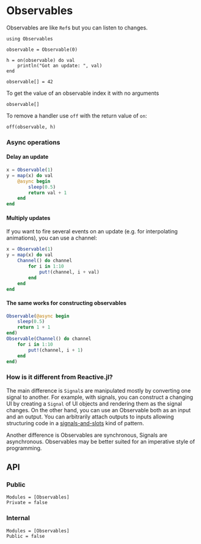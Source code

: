 # Observables

Observables are like `Ref`s but you can listen to changes.

```@repl manual
using Observables

observable = Observable(0)

h = on(observable) do val
    println("Got an update: ", val)
end

observable[] = 42
```

To get the value of an observable index it with no arguments
```@repl manual
observable[]
```

To remove a handler use `off` with the return value of `on`:

```@repl manual
off(observable, h)
```

### Async operations

#### Delay an update
```julia
x = Observable(1)
y = map(x) do val
    @async begin
        sleep(0.5)
        return val + 1
    end
end
```

#### Multiply updates
If you want to fire several events on an update (e.g. for interpolating animations), you can use a channel:
```julia
x = Observable(1)
y = map(x) do val
    Channel() do channel
        for i in 1:10
            put!(channel, i + val)
        end
    end
end
```

#### The same works for constructing observables

```julia
Observable(@async begin
    sleep(0.5)
    return 1 + 1
end)
Observable(Channel() do channel
    for i in 1:10
        put!(channel, i + 1)
    end
end)
```

### How is it different from Reactive.jl?

The main difference is `Signal`s are manipulated mostly by converting one signal to another. For example, with signals, you can construct a changing UI by creating a `Signal` of UI objects and rendering them as the signal changes. On the other hand, you can use an Observable both as an input and an output. You can arbitrarily attach outputs to inputs allowing structuring code in a [signals-and-slots](http://doc.qt.io/qt-4.8/signalsandslots.html) kind of pattern.

Another difference is Observables are synchronous, Signals are asynchronous. Observables may be better suited for an imperative style of programming.

## API

### Public

```@autodocs
Modules = [Observables]
Private = false
```

### Internal

```@autodocs
Modules = [Observables]
Public = false
```
